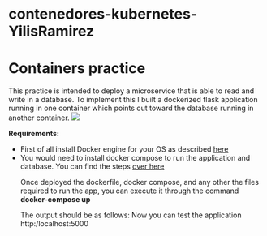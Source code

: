 # contenedores-kubernetes-YilisRamirez
<h1>Containers practice</h1>

This practice is intended to deploy a microservice that is able to read and write in a database. To implement this I built a dockerized flask application running in one container which points out toward the database running in another container.
<img src="desktop/microservice.jpg">

<b>Requirements:</b><br>
<ul>
<li> First of all install Docker engine for your OS as described <a href="https://docs.docker.com/engine/install/">here </a> </li>
<li>You would need to install docker compose to run the application and database. You can find the steps <a href="https://docs.docker.com/compose/install/">over here</a> </li>
 </lu>
 
 Once deployed the dockerfile, docker compose, and any other the files required to run the app, you can execute it through the command <b>docker-compose up</b><br>
 
 The output should be as follows:
 Now you can test the application http:/localhost:5000
